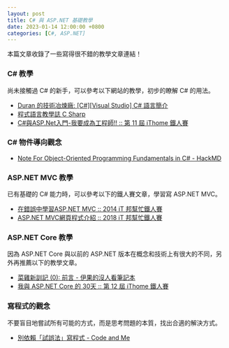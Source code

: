 ```yaml
---
layout: post
title: C# 與 ASP.NET 基礎教學
date: 2023-01-14 12:00:00 +0800
categories: [C#, ASP.NET]
---
```


本篇文章收錄了一些寫得很不錯的教學文章連結！

### C# 教學

尚未接觸過 C# 的新手，可以參考以下網站的教學，初步的瞭解 C# 的用法。

- [Duran 的技術冶煉廠: [C#][Visual Studio] C# 語言簡介](http://dog0416.blogspot.com/2017/08/cvisual-studio-c.html)
- [程式語言教學誌 C Sharp](http://kaiching.org/pydoing/c-sharp.html)
- [C#與ASP.Net入門-我要成為工程師!! :: 第 11 屆 iThome 鐵人賽](https://ithelp.ithome.com.tw/users/20120055/ironman/2275)

### C# 物件導向觀念

- [Note For Object-Oriented Programming Fundamentals in C# - HackMD](https://hackmd.io/@CityChen/Hk0jiEXbs#Note-For-Object-Oriented-Programming-Fundamentals-in-C)

### ASP.NET MVC 教學

已有基礎的 C# 能力時，可以參考以下的鐵人賽文章，學習寫 ASP.NET MVC。

- [在錯誤中學習ASP.NET MVC :: 2014 iT 邦幫忙鐵人賽](https://ithelp.ithome.com.tw/users/20091626/ironman/893)
- [ASP.NET MVC網頁程式介紹 :: 2018 iT 邦幫忙鐵人賽](https://ithelp.ithome.com.tw/users/20105694/ironman/1329)

### ASP.NET Core 教學

因為 ASP.NET Core 與以前的 ASP.NET 版本在概念和技術上有很大的不同，另外再推薦以下的教學文章。

- [菜雞新訓記 (0): 前言 - 伊果的沒人看筆記本](https://igouist.github.io/post/2021/04/newbie-0-menu/)
- [我與 ASP.NET Core 的 30天 :: 第 12 屆 iThome 鐵人賽](https://ithelp.ithome.com.tw/users/20129389/ironman/3185)

### 寫程式的觀念

不要盲目地嘗試所有可能的方式，而是思考問題的本質，找出合適的解決方式。

- [別依賴「試誤法」寫程式 - Code and Me](https://blog.kyomind.tw/stop-trial-and-error/)